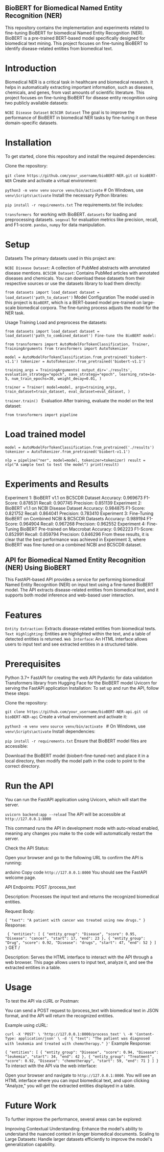 ## BioBERT for Biomedical Named Entity Recognition (NER) ##
This repository contains the implementation and experiments related to fine-tuning BioBERT for biomedical Named Entity Recognition (NER). BioBERT is a pre-trained BERT-based model specifically designed for biomedical text mining. This project focuses on fine-tuning BioBERT to identify disease-related entities from biomedical text.


# Introduction #
Biomedical NER is a critical task in healthcare and biomedical research. It helps in automatically extracting important information, such as diseases, chemicals, and genes, from vast amounts of scientific literature. This project focuses on fine-tuning BioBERT for disease entity recognition using two publicly available datasets:

`NCBI Disease Dataset`
`BC5CDR Dataset`
The goal is to improve the performance of BioBERT in biomedical NER tasks by fine-tuning it on these domain-specific datasets.

# Installation #
To get started, clone this repository and install the required dependencies:

Clone the repository:


`git clone https://github.com/your_username/bioBERT-NER.git`
`cd bioBERT-NER`
Create and activate a virtual environment:


`python3 -m venv venv`
`source venv/bin/activate`  # On Windows, use `venv\Scripts\activate`
Install the necessary Python libraries:


`pip install -r requirements.txt`
The requirements.txt file includes:

`transformers `for working with BioBERT.
`datasets` for loading and preprocessing datasets.
`seqeval` for evaluation metrics like precision, recall, and F1-score.
`pandas`, `numpy` for data manipulation.
# Setup #
Datasets
The primary datasets used in this project are:

`NCBI Disease Dataset`: A collection of PubMed abstracts with annotated disease mentions.
`BC5CDR Dataset`: Contains PubMed articles with annotated diseases and chemicals.
You can download these datasets from their respective sources or use the datasets library to load them directly:


`from datasets import load_dataset
dataset = load_dataset('path_to_dataset')`
Model Configuration
The model used in this project is `BioBERT`, which is a BERT-based model pre-trained on large-scale biomedical corpora. The fine-tuning process adjusts the model for the NER task.

Usage
Training
Load and preprocess the datasets:


`from datasets import load_dataset
dataset = load_dataset('path_to_combined_dataset')
Fine-tune the BioBERT model:`


`from transformers import AutoModelForTokenClassification, Trainer, TrainingArguments
from transformers import AutoTokenizer`

`model = AutoModelForTokenClassification.from_pretrained('biobert-v1.1')
tokenizer = AutoTokenizer.from_pretrained('biobert-v1.1')`

`training_args = TrainingArguments(
    output_dir='./results',
    evaluation_strategy="epoch",
    save_strategy="epoch",
    learning_rate=1e-5,
    num_train_epochs=30,
    weight_decay=0.01,
)`

`trainer = Trainer(
    model=model,
    args=training_args,
    train_dataset=train_dataset,
    eval_dataset=eval_dataset,
)`

`trainer.train() `
Evaluation
After training, evaluate the model on the test dataset:


`from transformers import pipeline`

# Load trained model
`model = AutoModelForTokenClassification.from_pretrained('./results')
tokenizer = AutoTokenizer.from_pretrained('biobert-v1.1')`

`nlp = pipeline("ner", model=model, tokenizer=tokenizer)
result = nlp("A sample text to test the model")
print(result)`
# Experiments and Results #
Experiment 1: BioBERT v1.1 on BC5CDR Dataset
Accuracy: 0.969673
F1-Score: 0.878531
Recall: 0.907745
Precision: 0.851139
Experiment 2: BioBERT v1.1 on NCBI Disease Dataset
Accuracy: 0.984875
F1-Score: 0.821752
Recall: 0.864041
Precision: 0.783410
Experiment 3: Fine-Tuning BioBERT on Combined NCBI & BC5CDR Datasets
Accuracy: 0.989194
F1-Score: 0.964904
Recall: 0.967268
Precision: 0.962552
Experiment 4: Fine-Tuning BioBERT Pre-trained on Maccrobat
Accuracy: 0.962223
F1-Score: 0.852991
Recall: 0.859794
Precision: 0.846296
From these results, it is clear that the best performance was achieved in Experiment 3, where BioBERT was fine-tuned on a combined NCBI and BC5CDR dataset.

## API for Biomedical Named Entity Recognition (NER) Using BioBERT ##
This FastAPI-based API provides a service for performing biomedical Named Entity Recognition (NER) on input text using a fine-tuned BioBERT model. The API extracts disease-related entities from biomedical text, and it supports both model inference and web-based user interaction.

# Features #
`Entity Extraction`: Extracts disease-related entities from biomedical texts.
`Text Highlighting`: Entities are highlighted within the text, and a table of detected entities is returned.
`Web Interface`: An HTML interface allows users to input text and see extracted entities in a structured table.
# Prerequisites #
Python 3.7+
FastAPI for creating the web API
Pydantic for data validation
Transformers library from Hugging Face for the BioBERT model
Uvicorn for serving the FastAPI application
Installation:
To set up and run the API, follow these steps:

Clone the repository:

`git clone https://github.com/your_username/bioBERT-NER-api.git
cd bioBERT-NER-api`
Create a virtual environment and activate it:


`python3 -m venv venv`
`source venv/bin/activate ` # On Windows, use `venv\Scripts\activate`
Install dependencies:


`pip install -r requirements.txt`
Ensure that BioBERT model files are accessible:

Download the BioBERT model (biobert-fine-tuned-ner) and place it in a local directory, then modify the model path in the code to point to the correct directory.

# Run the API #

You can run the FastAPI application using Uvicorn, which will start the server.


`uvicorn backend:app --reload`
The API will be accessible at `http://127.0.0.1:8000`

This command runs the API in development mode with auto-reload enabled, meaning any changes you make to the code will automatically restart the server.

Check the API Status:

Open your browser and go to the following URL to confirm the API is running:

arduino
Copy code
`http://127.0.0.1:8000`
You should see the FastAPI welcome page.

API Endpoints:
POST /process_text

Description: Processes the input text and returns the recognized biomedical entities.

Request Body:

`
{
  "text": "A patient with cancer was treated using new drugs."
}
`
Response:

`
{
  "entities": [
    {
      "entity_group": "Disease",
      "score": 0.95,
      "Disease": "cancer",
      "start": 17,
      "end": 23
    },
    {
      "entity_group": "Drug",
      "score": 0.92,
      "Disease": "drugs",
      "start": 47,
      "end": 52
    }
  ]
}`
GET /

Description: Serves the HTML interface to interact with the API through a web browser. This page allows users to input text, analyze it, and see the extracted entities in a table.

# Usage #
To test the API via cURL or Postman:

You can send a POST request to /process_text with biomedical text in JSON format, and the API will return the recognized entities.

Example using cURL:


`curl -X 'POST' \
  'http://127.0.0.1:8000/process_text' \
  -H 'Content-Type: application/json' \
  -d '{
  "text": "The patient was diagnosed with leukemia and treated with chemotherapy."
}'`
Example Response:

`
{
  "entities": [
    {
      "entity_group": "Disease",
      "score": 0.94,
      "Disease": "leukemia",
      "start": 34,
      "end": 42
    },
    {
      "entity_group": "Treatment",
      "score": 0.92,
      "Disease": "chemotherapy",
      "start": 59,
      "end": 71
    }
  ]
} `
To interact with the API via the web interface:

Open your browser and navigate to `http://127.0.0.1:8000`. You will see an HTML interface where you can input biomedical text, and upon clicking "Analyze," you will get the extracted entities displayed in a table.

# Future Work #
To further improve the performance, several areas can be explored:

Improving Contextual Understanding: Enhance the model's ability to understand the nuanced context in longer biomedical documents.
Scaling to Large Datasets: Handle larger datasets efficiently to improve the model's generalization capability.
